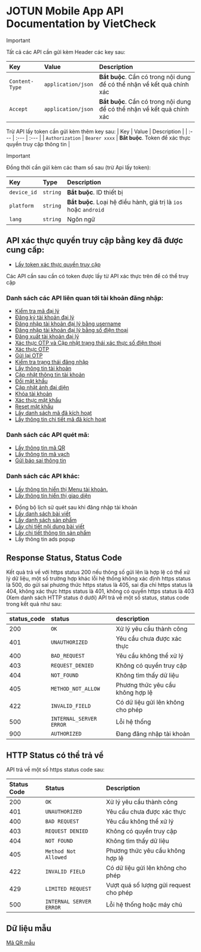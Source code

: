 # JOTUN Mobile App API Documentation by VietCheck

> [!IMPORTANT]
> Tất cả các API cần gửi kèm Header các key sau:

| Key | Value | Description |
| :--- | :--- | :--- |
| `Content-Type` | `application/json` | **Bắt buộc**. Cần có trong nội dung để có thể nhận về kết quả chính xác |
| `Accept` | `application/json` | **Bắt buộc**. Cần có trong nội dung để có thể nhận về kết quả chính xác |

Trừ API lấy token cần gửi kèm thêm key sau:
| Key | Value | Description |
| :--- | :--- | :--- |
| `Authorization` | `Bearer xxxx` | **Bắt buộc**. Token để xác thực quyền truy cập thông tin |

> [!IMPORTANT]
> Đồng thời cần gửi kèm các tham số sau (trừ Api lấy token):

| Key | Type | Description |
| :--- | :--- | :--- |
| `device_id` | `string` | **Bắt buộc**. ID thiết bị |
| `platform` | `string` | **Bắt buộc**. Loại hệ điều hành, giá trị là `ios` hoặc `android` |
| `lang` | `string` | Ngôn ngữ  |

## API xác thực quyền truy cập bằng key đã được cung cấp:

- [Lấy token xác thực quyền truy cập](token-access.md)

Các API cần sau cần có token được lấy từ API xác thực trên để có thể truy cập

### Danh sách các API liên quan tới tài khoản đăng nhập:

- [Kiểm tra mã đại lý](agent-check.md)
- [Đăng ký tài khoản đại lý](register.md)
- [Đăng nhập tài khoản đại lý bằng username](login.md)
- [Đăng nhập tài khoản đại lý bằng số điện thoại](login-phone.md)
- [Đăng xuất tài khoản đại lý](logout.md)
- [Xác thực OTP và Cập nhật trạng thái xác thực số điện thoại](phone-verify-update.md)
- [Xác thực OTP](otp-verify.md)
- [Gửi lại OTP](otp-send.md)
- [Kiểm tra trạng thái đăng nhập](check-login-status.md)
- [Lấy thông tin tài khoản](user.md)
- [Cập nhật thông tin tài khoản](update-user.md)
- [Đổi mật khẩu](change-password.md)
- [Cập nhật ảnh đại diện](change-avatar.md)
- [Khóa tài khoản](user-block.md)
- [Xác thực mật khẩu](confirm-password.md)
- [Reset mật khẩu](reset-pass.md)
- [Lấy danh sách mã đã kích hoạt](actived-codes.md)
- [Lấy thông tin chi tiết mã đã kích hoạt](code-detail.md)

### Danh sách các API quét mã:

- [Lấy thông tin mã QR](qr.md)
- [Lấy thông tin mã vạch](barcode.md)
- [Gửi báo sai thông tin](report.md)

### Danh sách các API khác:

- [Lấy thông tin hiển thị Menu tài khoản.](user-menu.md)
- [Lấy thông tin hiển thị giao diện](layout-config-data.md)
<!---- Trạng thái ứng dụng: Bắt buộc hoặc khuyến nghị cập nhật, thông báo bảo trì*/--->
- Đồng bộ lịch sử quét sau khi đăng nhập tài khoản
- [Lấy danh sách bài viết](posts.md)
- [Lấy danh sách sản phẩm](products.md)
- [Lấy chi tiết nội dung bài viết](post-detail.md)
- [Lấy chi tiết thông tin sản phẩm](product-detail.md)
- Lấy thông tin ads popup

## Response Status, Status Code
Kết quả trả về với https status 200 nếu thông số gửi lên là hợp lệ có thể xử lý dữ liệu, một số trường hợp khác lỗi hệ thống không xác định https status là 500, do gửi sai phương thức https status là 405, sai địa chỉ https status là 404, không xác thực https status là 401, không có quyền https status là 403 (Xem danh sách HTTP status ở dưới)
API trả về một số status, status code trong kết quả như sau:

| status_code | status | description
| :--- | :--- | :--- | 
| 200 | `OK` | Xử lý yêu cầu thành công |
| 401 | `UNAUTHORIZED` | Yêu cầu chưa được xác thực |
| 400 | `BAD_REQUEST` | Yêu cầu không thể xử lý |
| 403 | `REQUEST_DENIED` | Không có quyền truy cập |
| 404 | `NOT_FOUND` | Không tìm thấy dữ liệu |
| 405 | `METHOD_NOT_ALLOW` | Phương thức yêu cầu không hợp lệ |
| 422 | `INVALID_FIELD` | Có dữ liệu gửi lên không cho phép |
| 500 | `INTERNAL_SERVER ERROR` | Lỗi hệ thống |
| 900 | `AUTHORIZED` | Đang đăng nhập tài khoản |

## HTTP Status có thể trả về

API trả về một số https status code sau:

| Status Code | Status | Description
| :--- | :--- | :--- | 
| 200 | `OK` | Xử lý yêu cầu thành công |
| 401 | `UNAUTHORIZED` | Yêu cầu chưa được xác thực |
| 400 | `BAD REQUEST` | Yêu cầu không thể xử lý |
| 403 | `REQUEST DENIED` | Không có quyền truy cập |
| 404 | `NOT FOUND` | Không tìm thấy dữ liệu |
| 405 | `Method Not Allowed` | Phương thức yêu cầu không hợp lệ |
| 422 | `INVALID FIELD` | Có dữ liệu gửi lên không cho phép |
| 429 | `LIMITED REQUEST` | Vượt quá số lượng gửi request cho phép |
| 500 | `INTERNAL SERVER ERROR` | Lỗi hệ thống hoặc máy chủ |

## Dữ liệu mẫu

[Mã QR mẫu](https://docs.google.com/spreadsheets/d/1J38pebblmi-h_Dktxj_mkjy83lNsBOUKWxfD1R-XF00/edit?usp=sharing)
